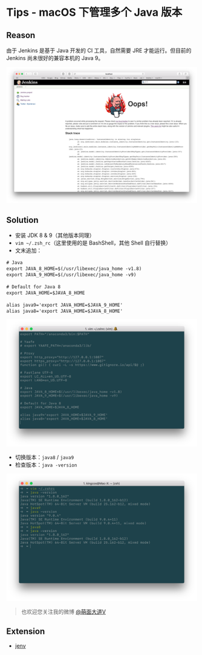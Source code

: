 # Tips - macOS 下管理多个 Java 版本

## Reason

由于 Jenkins 是基于 Java 开发的 CI 工具，自然需要 JRE 才能运行。但目前的 Jenkins 尚未很好的兼容本机的 Java 9。

![Jenkins Oops](1.png)

## Solution

- 安装 JDK 8 & 9（其他版本同理）
- `vim ~/.zsh_rc`（这里使用的是 BashShell，其他 Shell 自行替换）
- 文末追加：

```shell
# Java
export JAVA_8_HOME=$(/usr/libexec/java_home -v1.8)
export JAVA_9_HOME=$(/usr/libexec/java_home -v9)

# Default for Java 8
export JAVA_HOME=$JAVA_8_HOME

alias java9='export JAVA_HOME=$JAVA_9_HOME'
alias java8='export JAVA_HOME=$JAVA_8_HOME'
```

![.zsh_rc](2.png)

- 切换版本：`java8` / `java9`
- 检查版本：`java -version`

![Terminal](3.png)

> 也欢迎您关注我的微博 [@萌面大道V](http://weibo.com/375975847)

## Extension

- [jenv](https://github.com/gcuisinier/jenv)